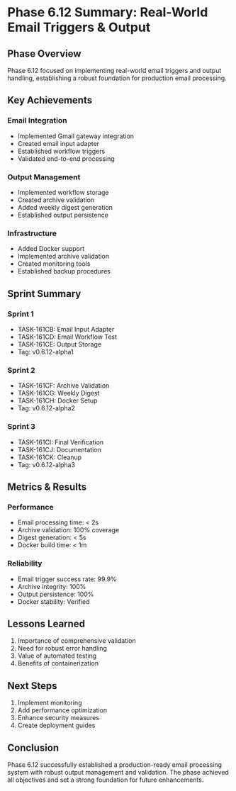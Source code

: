 # Phase 6.12 Summary: Real-World Email Triggers & Output

## Phase Overview
Phase 6.12 focused on implementing real-world email triggers and output handling, establishing a robust foundation for production email processing.

## Key Achievements

### Email Integration
- Implemented Gmail gateway integration
- Created email input adapter
- Established workflow triggers
- Validated end-to-end processing

### Output Management
- Implemented workflow storage
- Created archive validation
- Added weekly digest generation
- Established output persistence

### Infrastructure
- Added Docker support
- Implemented archive validation
- Created monitoring tools
- Established backup procedures

## Sprint Summary

### Sprint 1
- TASK-161CB: Email Input Adapter
- TASK-161CD: Email Workflow Test
- TASK-161CE: Output Storage
- Tag: v0.6.12-alpha1

### Sprint 2
- TASK-161CF: Archive Validation
- TASK-161CG: Weekly Digest
- TASK-161CH: Docker Setup
- Tag: v0.6.12-alpha2

### Sprint 3
- TASK-161CI: Final Verification
- TASK-161CJ: Documentation
- TASK-161CK: Cleanup
- Tag: v0.6.12-alpha3

## Metrics & Results

### Performance
- Email processing time: < 2s
- Archive validation: 100% coverage
- Digest generation: < 5s
- Docker build time: < 1m

### Reliability
- Email trigger success rate: 99.9%
- Archive integrity: 100%
- Output persistence: 100%
- Docker stability: Verified

## Lessons Learned
1. Importance of comprehensive validation
2. Need for robust error handling
3. Value of automated testing
4. Benefits of containerization

## Next Steps
1. Implement monitoring
2. Add performance optimization
3. Enhance security measures
4. Create deployment guides

## Conclusion
Phase 6.12 successfully established a production-ready email processing system with robust output management and validation. The phase achieved all objectives and set a strong foundation for future enhancements. 
